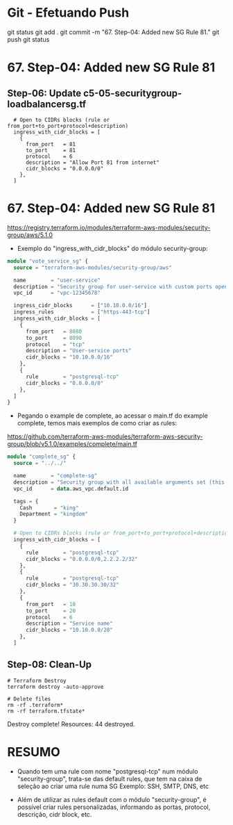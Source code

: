 
# ############################################################################
# ############################################################################
# ############################################################################
# Git - Efetuando Push

git status
git add .
git commit -m "67. Step-04: Added new SG Rule 81."
git push
git status



# ############################################################################
# ############################################################################
# ############################################################################
#  67. Step-04: Added new SG Rule 81


## Step-06: Update c5-05-securitygroup-loadbalancersg.tf 
```t
  # Open to CIDRs blocks (rule or from_port+to_port+protocol+description)
  ingress_with_cidr_blocks = [
    {
      from_port   = 81
      to_port     = 81
      protocol    = 6
      description = "Allow Port 81 from internet"
      cidr_blocks = "0.0.0.0/0"
    },
  ] 
```












# ############################################################################
# ############################################################################
# ############################################################################
#  67. Step-04: Added new SG Rule 81

<https://registry.terraform.io/modules/terraform-aws-modules/security-group/aws/5.1.0>

- Exemplo do "ingress_with_cidr_blocks" do módulo security-group:

~~~~tf
module "vote_service_sg" {
  source = "terraform-aws-modules/security-group/aws"

  name        = "user-service"
  description = "Security group for user-service with custom ports open within VPC, and PostgreSQL publicly open"
  vpc_id      = "vpc-12345678"

  ingress_cidr_blocks      = ["10.10.0.0/16"]
  ingress_rules            = ["https-443-tcp"]
  ingress_with_cidr_blocks = [
    {
      from_port   = 8080
      to_port     = 8090
      protocol    = "tcp"
      description = "User-service ports"
      cidr_blocks = "10.10.0.0/16"
    },
    {
      rule        = "postgresql-tcp"
      cidr_blocks = "0.0.0.0/0"
    },
  ]
}
~~~~


- Pegando o example de complete, ao acessar o main.tf do example complete, temos mais exemplos de como criar as rules:

<https://github.com/terraform-aws-modules/terraform-aws-security-group/blob/v5.1.0/examples/complete/main.tf>

~~~~tf
module "complete_sg" {
  source = "../../"

  name        = "complete-sg"
  description = "Security group with all available arguments set (this is just an example)"
  vpc_id      = data.aws_vpc.default.id

  tags = {
    Cash       = "king"
    Department = "kingdom"
  }

  # Open to CIDRs blocks (rule or from_port+to_port+protocol+description)
  ingress_with_cidr_blocks = [
    {
      rule        = "postgresql-tcp"
      cidr_blocks = "0.0.0.0/0,2.2.2.2/32"
    },
    {
      rule        = "postgresql-tcp"
      cidr_blocks = "30.30.30.30/32"
    },
    {
      from_port   = 10
      to_port     = 20
      protocol    = 6
      description = "Service name"
      cidr_blocks = "10.10.0.0/20"
    },
  ]

~~~~




## Step-08: Clean-Up
```t
# Terraform Destroy
terraform destroy -auto-approve

# Delete files
rm -rf .terraform*
rm -rf terraform.tfstate*
```


Destroy complete! Resources: 44 destroyed.






# ############################################################################
# ############################################################################
# ############################################################################
#  RESUMO

- Quando tem uma rule com nome "postgresql-tcp" num módulo "security-group", trata-se das default rules, que tem na caixa de seleção ao criar uma rule numa SG
Exemplo: SSH, SMTP, DNS, etc

- Além de utilizar as rules default com o módulo "security-group", é possível criar rules personalizadas, informando as portas, protocol, descrição, cidr block, etc.